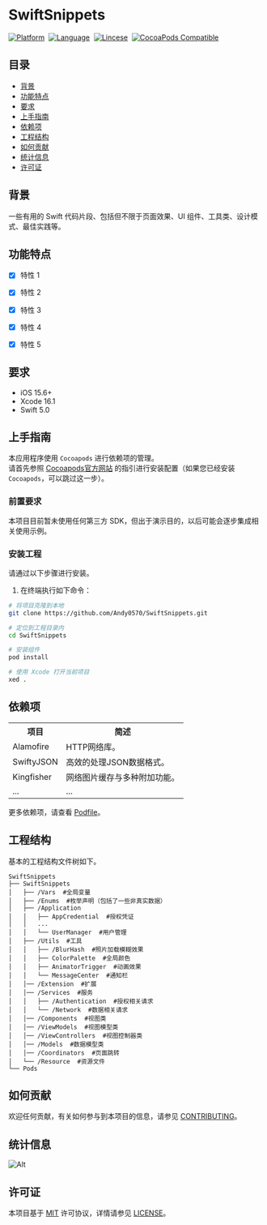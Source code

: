 # SwiftSnippets

[![Platform](https://img.shields.io/badge/platform-ios-lightgrey)](https://developer.apple.com/iphone/)&nbsp;
[![Language](https://img.shields.io/badge/language-swift-orange.svg)](https://www.swift.org/)&nbsp;
[![Lincese](https://img.shields.io/badge/License-MIT-informational)](https://www.apache.org/licenses/LICENSE-2.0.html)&nbsp;
[![CocoaPods Compatible](https://img.shields.io/cocoapods/v/EZSwiftExtensions.svg)](https://img.shields.io/cocoapods/v/LFAlertController.svg)&nbsp;


## 目录

- [背景](#背景)
- [功能特点](#功能特点)
- [要求](#要求)
- [上手指南](#上手指南)
- [依赖项](#依赖项)
- [工程结构](#工程结构)
- [如何贡献](#如何贡献)
- [统计信息](#统计信息)
- [许可证](#许可证)


## 背景

一些有用的 Swift 代码片段、包括但不限于页面效果、UI 组件、工具类、设计模式、最佳实践等。


## 功能特点

- [x] 特性 1
- [x] 特性 2
- [x] 特性 3
- [x] 特性 4
- [x] 特性 5


## 要求

- iOS 15.6+
- Xcode 16.1
- Swift 5.0


## 上手指南

本应用程序使用 `Cocoapods` 进行依赖项的管理。   
请首先参照 [Cocoapods官方网站](https://cocoapods.org/) 的指引进行安装配置（如果您已经安装 `Cocoapods`，可以跳过这一步）。

### 前置要求

本项目目前暂未使用任何第三方 SDK，但出于演示目的，以后可能会逐步集成相关使用示例。

### 安装工程
请通过以下步骤进行安装。

1. 在终端执行如下命令：
``` bash
# 将项目克隆到本地
git clone https://github.com/Andy0570/SwiftSnippets.git

# 定位到工程目录内
cd SwiftSnippets

# 安装组件
pod install

# 使用 Xcode 打开当前项目
xed .
```


## 依赖项
<table>
    <tr>
        <th>项目</th>
        <th>简述</th>
    </tr>
    <tr>
        <td>Alamofire</td>
        <td>HTTP网络库。</td>
    </tr>
    <tr>
        <td>SwiftyJSON</td>
        <td>高效的处理JSON数据格式。</td>
    </tr>
    <tr>
        <td>Kingfisher</td>
        <td>网络图片缓存与多种附加功能。</td>
    </tr>
    <tr>
        <td>...</td>
        <td>...</td>
    </tr>
</table>

更多依赖项，请查看 [Podfile](https://github.com/Andy0570/SwiftSnippets/blob/main/Podfile)。




## 工程结构
基本的工程结构文件树如下。

```
SwiftSnippets 
├── SwiftSnippets
│   ├── /Vars  #全局变量
│   ├── /Enums  #枚举声明（包括了一些非真实数据）
│   ├── /Application
│   │   ├── AppCredential  #授权凭证
│   │   ...
│   │   └── UserManager  #用户管理
│   ├── /Utils  #工具
│   │   ├── /BlurHash  #照片加载模糊效果
│   │   ├── ColorPalette  #全局颜色
│   │   ├── AnimatorTrigger  #动画效果
│   │   └── MessageCenter  #通知栏
│   │── /Extension  #扩展
│   │── /Services  #服务
│   │   ├── /Authentication  #授权相关请求
│   │   └── /Network  #数据相关请求
│   │── /Components  #视图类
│   │── /ViewModels  #视图模型类
│   │── /ViewControllers  #视图控制器类
│   │── /Models  #数据模型类
│   │── /Coordinators  #页面跳转
│   └── /Resource  #资源文件
└── Pods

```


## 如何贡献

欢迎任何贡献，有关如何参与到本项目的信息，请参见 [CONTRIBUTING](./CONTRIBUTING.md)。


## 统计信息

![Alt](https://repobeats.axiom.co/api/embed/f00690f55cadbe3ee09e90846efa7fde060277f0.svg "Repobeats analytics image")


## 许可证
本项目基于 [MIT](https://opensource.org/licenses/MIT) 许可协议，详情请参见 [LICENSE](./LICENSE)。